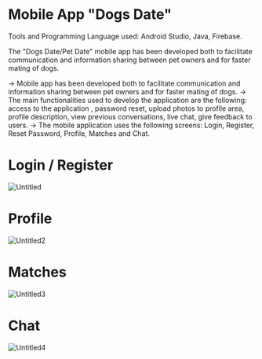 # Mobile App "Dogs Date" 

Tools and Programming Language used: Android Studio, Java, Firebase.

The "Dogs Date/Pet Date" mobile app has been developed both to facilitate communication and information sharing between pet owners and for faster mating of dogs.

-> Mobile app has been developed both to facilitate communication and information sharing between pet
owners and for faster mating of dogs.
-> The main functionalities used to develop the application are the following: access to the application ,
password reset, upload photos to profile area, profile description, view previous conversations, live
chat, give feedback to users.
-> The mobile application uses the following screens: Login, Register, Reset Password, Profile, Matches
and Chat.

# Login / Register
![Untitled](https://user-images.githubusercontent.com/77582607/182385673-6a3394a9-8436-4b9d-a564-284aed5c9a83.png)

# Profile
![Untitled2](https://user-images.githubusercontent.com/77582607/182387527-aea11ba7-8e4b-4d74-9591-6ae886c3e2d0.png)

# Matches
![Untitled3](https://user-images.githubusercontent.com/77582607/182387550-41fb7031-7b88-4d0a-9266-40e7ca9319b7.png)

# Chat
![Untitled4](https://user-images.githubusercontent.com/77582607/182387571-7cdfceb2-e609-4fae-a852-2fdbaf526790.png)

